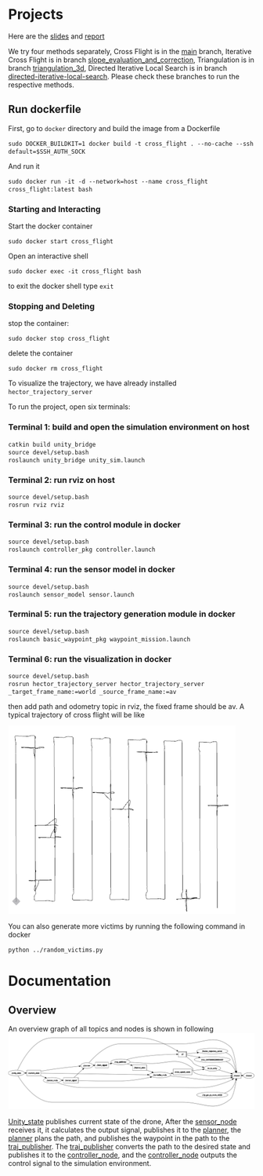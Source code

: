 # Projects
Here are the [slides](./docus/slides.pdf) and [report](./docus/report.pdf) 

We try four methods separately, Cross Flight is in the [main](https://gitlab.lrz.de/ga84sij/autonomous-systems-2021-group/-/tree/main/Project) branch,  Iterative Cross Flight is in branch [slope_evaluation_and_correction](https://gitlab.lrz.de/ga84sij/autonomous-systems-2021-group/-/tree/slope_evaluation_and_correction/Project_3D_final), Triangulation is in branch [triangulation_3d](https://gitlab.lrz.de/ga84sij/autonomous-systems-2021-group/-/tree/triangulation_3d/Project), Directed Iterative Local Search is in branch [directed-iterative-local-search](https://gitlab.lrz.de/ga84sij/autonomous-systems-2021-group/-/tree/directed-iterative-local-search/). Please check these branches to run the respective methods.

## Run dockerfile 

First, go to `docker` directory and build the image from a Dockerfile
```
sudo DOCKER_BUILDKIT=1 docker build -t cross_flight . --no-cache --ssh default=$SSH_AUTH_SOCK
```
And run it
```
sudo docker run -it -d --network=host --name cross_flight cross_flight:latest bash
```
### Starting and Interacting
Start the docker container
```
sudo docker start cross_flight
```

Open an interactive shell
```
sudo docker exec -it cross_flight bash
```

to exit the docker shell type `exit`

### Stopping and Deleting
stop the container:
```
sudo docker stop cross_flight
```
delete the container
```
sudo docker rm cross_flight
```

To visualize the trajectory, we have already installed  `hector_trajectory_server`

To run the project, open six terminals:

### Terminal 1: build and open the simulation environment on host

```
catkin build unity_bridge
source devel/setup.bash
roslaunch unity_bridge unity_sim.launch
```
### Terminal 2: run rviz on host

```
source devel/setup.bash
rosrun rviz rviz
```

### Terminal 3: run the control module in docker

```
source devel/setup.bash
roslaunch controller_pkg controller.launch
```

### Terminal 4: run the sensor model in docker

```
source devel/setup.bash
roslaunch sensor_model sensor.launch
```

### Terminal 5: run the trajectory generation module in docker

```
source devel/setup.bash
roslaunch basic_waypoint_pkg waypoint_mission.launch
```
### Terminal 6: run the visualization in docker

```
source devel/setup.bash
rosrun hector_trajectory_server hector_trajectory_server _target_frame_name:=world _source_frame_name:=av
```
then add path and odometry topic in rviz, the fixed frame should be av. A typical trajectory of cross flight will be like

![avatar](./docus/traj.png)

You can also generate more victims by running the following command in docker
```
python ../random_victims.py
```
# Documentation
## Overview
An overview graph of all topics and nodes is shown in following
![avatar](./docus/graph.png)

[Unity_state](./catkin_ws/src/unity_bridge/src/unity_state.cpp) publishes current state of the drone, After the [sensor_node](./catkin_ws/src/sensor_model/src/sensor_node.cpp) receives it, it calculates the output signal, publishes it to the [planner](./catkin_ws/src/basic_waypoint_pkg/src/planner.cc), the [planner](./catkin_ws/src/basic_waypoint_pkg/src/planner.cc) plans the path, and publishes the waypoint in the path to the [traj_publisher](./catkin_ws/src/unity_bridge/src/traj_publisher.cpp). The [traj_publisher](./catkin_ws/src/unity_bridge/src/traj_publisher.cpp) converts the path to the desired state and publishes it to the [controller_node](./catkin_ws/src/controller_pkg/src/controller_node.cpp), and the  [controller_node](./catkin_ws/src/controller_pkg/src/controller_node.cpp) outputs the control signal to the simulation environment.



